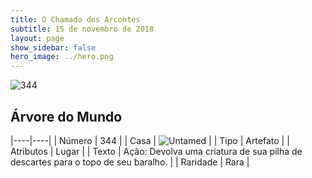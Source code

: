 ```yaml
---
title: O Chamado dos Arcontes
subtitle: 15 de novembro de 2018
layout: page
show_sidebar: false
hero_image: ../hero.png
---
```


![344](https://cdn.keyforgegame.com/media/card_front/pt/341_344_JWRCR9MQX696_pt.png)

## Árvore do Mundo

|----|----|
| Número | 344 |
| Casa | ![Untamed](https://archonarcana.com/images/thumb/b/bd/Untamed.png/22px-Untamed.png "Indomados") |
| Tipo | Artefato |
| Atributos | Lugar |
| Texto | Ação: Devolva uma criatura de sua pilha de descartes para o topo de seu baralho. |
| Raridade | Rara |
